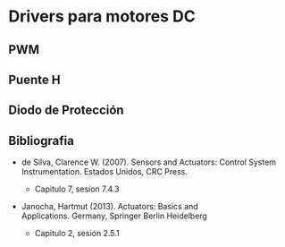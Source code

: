 # Drivers para motores DC

## PWM

## Puente H

## Diodo de Protección


## Bibliografia

- de Silva, Clarence W. (2007). Sensors and Actuators: Control System Instrumentation. Estados Unidos, CRC Press.
  - Capitulo 7, sesíon 7.4.3

- Janocha, Hartmut (2013). Actuators: Basics and Applications. Germany, Springer Berlin Heidelberg
  - Capitulo 2, sesión 2.5.1
